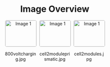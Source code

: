<h1 style ="text-align: center;"> Image Overview </h1>
<div style="display: flex; flex-wrap: wrap; gap: 10px; justify-content: center;">
<div style="flex: 1 1 calc(33.333% - 20px); max-width: 100px; text-align: center;">
<img src="https://media.evkx.net/multimedia/technology/battery/batterysystem/800voltcharging_xst.jpg" alt="Image 1" style="width: 100%; border: 1px solid #ddd; border-radius: 5px;">
<p>800voltcharging.jpg</p>
</div>
<div style="flex: 1 1 calc(33.333% - 20px); max-width: 100px; text-align: center;">
<img src="https://media.evkx.net/multimedia/technology/battery/batterysystem/cell2moduleprismatic_xst.jpg" alt="Image 1" style="width: 100%; border: 1px solid #ddd; border-radius: 5px;">
<p>cell2moduleprismatic.jpg</p>
</div>
<div style="flex: 1 1 calc(33.333% - 20px); max-width: 100px; text-align: center;">
<img src="https://media.evkx.net/multimedia/technology/battery/batterysystem/cell2modules_xst.jpg" alt="Image 1" style="width: 100%; border: 1px solid #ddd; border-radius: 5px;">
<p>cell2modules.jpg</p>
</div>
</div>
